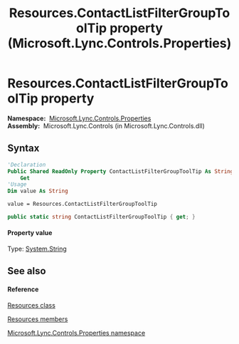 ﻿---
title: Resources.ContactListFilterGroupToolTip property  (Microsoft.Lync.Controls.Properties)
TOCTitle: 'ContactListFilterGroupToolTip property '
ms:assetid: P:Microsoft.Lync.Controls.Properties.Resources.ContactListFilterGroupToolTip_DI_3_UC_OCS14MrefLyncWPF
ms:mtpsurl: https://msdn.microsoft.com/en-us/library/microsoft.lync.controls.properties.resources.contactlistfiltergrouptooltip_di_3_uc_ocs14mreflyncwpf(v=office.15)
ms:contentKeyID: 48600284
ms.date: 07/28/2014
mtps_version: v=office.15
f1_keywords:
- Microsoft.Lync.Controls.Properties.Resources.ContactListFilterGroupToolTip
dev_langs:
- CSharp
- JScript
- VB
- other
---

# Resources.ContactListFilterGroupToolTip property

**Namespace:**  [Microsoft.Lync.Controls.Properties](microsoft-lync-controls-properties-namespace_1.md)  
**Assembly:**  Microsoft.Lync.Controls (in Microsoft.Lync.Controls.dll)

## Syntax

``` vb
'Declaration
Public Shared ReadOnly Property ContactListFilterGroupToolTip As String
    Get
'Usage
Dim value As String

value = Resources.ContactListFilterGroupToolTip
```

``` csharp
public static string ContactListFilterGroupToolTip { get; }
```

#### Property value

Type: [System.String](http://msdn2.microsoft.com/en-us/library/s1wwdcbf)  

## See also

#### Reference

[Resources class](resources-class-microsoft-lync-controls-properties_1.md)

[Resources members](resources-members-microsoft-lync-controls-properties_1.md)

[Microsoft.Lync.Controls.Properties namespace](microsoft-lync-controls-properties-namespace_1.md)

